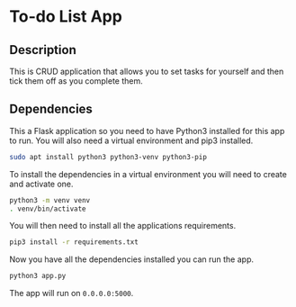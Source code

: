 # To-do List App

## Description

This is CRUD application that allows you to set tasks for yourself and then tick them off as you complete them.

## Dependencies

This a Flask application so you need to have Python3 installed for this app to run.
You will also need a virtual environment and pip3 installed.

```bash
sudo apt install python3 python3-venv python3-pip
```

To install the dependencies in a virtual environment you will need to create and activate one.

```bash
python3 -m venv venv
. venv/bin/activate
```

You will then need to install all the applications requirements.

```bash
pip3 install -r requirements.txt
```

Now you have all the dependencies installed you can run the app.

```bash
python3 app.py
```

The app will run on `0.0.0.0:5000`.
